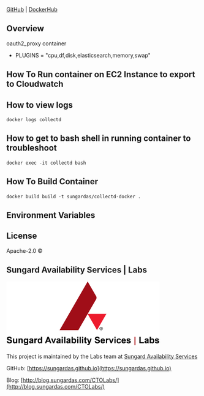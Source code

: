 [GitHub][github-url] | [DockerHub][dockerhub-url]

## Overview

oauth2_proxy container

* PLUGINS = "cpu,df,disk,elasticsearch,memory,swap"

## How To Run container on EC2 Instance to export to Cloudwatch



## How to view logs

```
docker logs collectd
```

## How to get to bash shell in running container to troubleshoot

```
docker exec -it collectd bash
```

## How To Build Container

```
docker build build -t sungardas/collectd-docker .
```

## Environment Variables



## License

Apache-2.0 ©

## Sungard Availability Services | Labs
[![Sungard Availability Services | Labs][labs-logo]][labs-github-url]

This project is maintained by the Labs team at [Sungard Availability
Services](http://sungardas.com)

GitHub: [https://sungardas.github.io](https://sungardas.github.io)

Blog:
[http://blog.sungardas.com/CTOLabs/](http://blog.sungardas.com/CTOLabs/)


[labs-github-url]: https://sungardas.github.io
[labs-logo]: https://raw.githubusercontent.com/SungardAS/repo-assets/master/images/logos/sungardas-labs-logo-small.png

[github-url]: https://github.com/SungardAS/oauth2_proxy
[dockerhub-url]: https://hub.docker.com/r/sungardas/oauth2_proxy